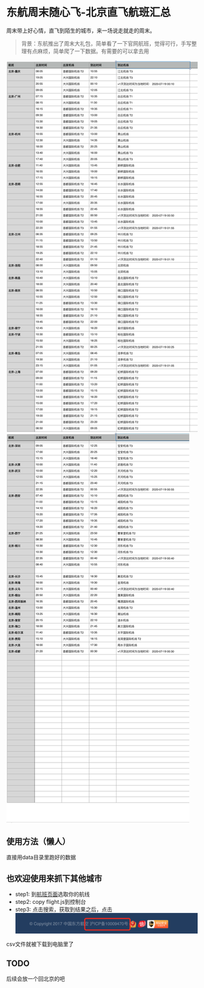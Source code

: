 # 东航周末随心飞-北京直飞航班汇总

周末带上好心情，直飞到陌生的城市，来一场说走就走的周末。

> 背景：东航推出了周末大礼包，简单看了一下官网航班，觉得可行，手写整理有点麻烦，简单爬了一下数据。有需要的可以拿去用

![航班1](./1.png)
![航班2](./2.jpeg)

## 使用方法（懒人）

直接用data目录里跑好的数据

## 也欢迎使用来抓下其他城市

* step1: 到[航班页面](http://www.ceair.com/booking/tyn-pek-200712_CNY.html?seriesid=dbf0ffe0b61e11eaabf739f7fcf14c06)选取你的航线
* step2: copy flight.js到控制台
* step3: 点击搜索，获取到结果之后，点击![这里](./3.png)

csv文件就被下载到电脑里了

## TODO

后续会放一个回北京的吧


